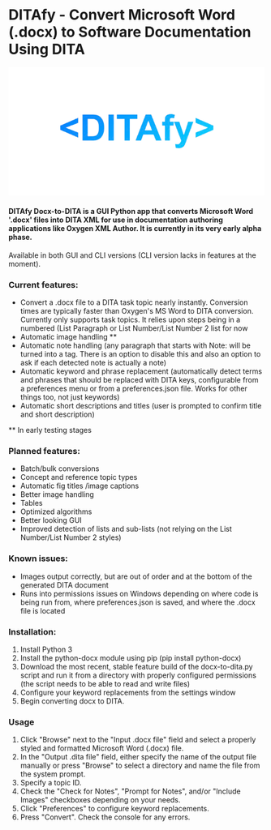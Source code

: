 # DITAfy - Convert Microsoft Word (.docx) to Software Documentation Using DITA
![DITAfy logo](https://github.com/jdbowma/docx-to-dita/blob/main/ditafy-removebg-preview.png)
#### DITAfy Docx-to-DITA is a GUI Python app that converts Microsoft Word '.docx' files into DITA XML for use in documentation authoring applications like Oxygen XML Author. It is currently in its very early alpha phase.

Available in both GUI and CLI versions (CLI version lacks in features at the moment). 

### Current features:
- Convert a .docx file to a DITA task topic nearly instantly. Conversion times are typically faster than Oxygen's MS Word to DITA conversion. Currently only supports task topics. It relies upon steps being in a numbered (List Paragraph or List Number/List Number 2 list for now
- Automatic image handling **
- Automatic note handling (any paragraph that starts with Note: will be turned into a <info><note> tag. There is an option to disable this and also an option to ask if each detected note is actually a note)
- Automatic keyword and phrase replacement (automatically detect terms and phrases that should be replaced with DITA keys, configurable from a preferences menu or from a preferences.json file. Works for other things too, not just keywords)
- Automatic short descriptions and titles (user is prompted to confirm title and short description)

** In early testing stages

### Planned features:
- Batch/bulk conversions
- Concept and reference topic types
- Automatic fig titles /image captions
- Better image handling
- Tables
- Optimized algorithms
- Better looking GUI
- Improved detection of lists and sub-lists (not relying on the List Number/List Number 2 styles)

### Known issues:
- Images output correctly, but are out of order and at the bottom of the generated DITA document
- Runs into permissions issues on Windows depending on where code is being run from, where preferences.json is saved, and where the .docx file is located

### Installation:
1. Install Python 3
2. Install the python-docx module using pip (pip install python-docx)
3. Download the most recent, stable feature build of the docx-to-dita.py script and run it from a directory with properly configured permissions (the script needs to be able to read and write files)
4. Configure your keyword replacements from the settings window
5. Begin converting docx to DITA.

### Usage
1. Click "Browse" next to the "Input .docx file" field and select a properly styled and formatted Microsoft Word (.docx) file.
2. In the "Output .dita file" field, either specify the name of the output file manually or press "Browse" to select a directory and name the file from the system prompt.
3. Specify a topic ID.
4. Check the "Check for Notes", "Prompt for Notes", and/or "Include Images" checkboxes depending on your needs.
5. Click "Preferences" to configure keyword replacements.
6. Press "Convert". Check the console for any errors.
